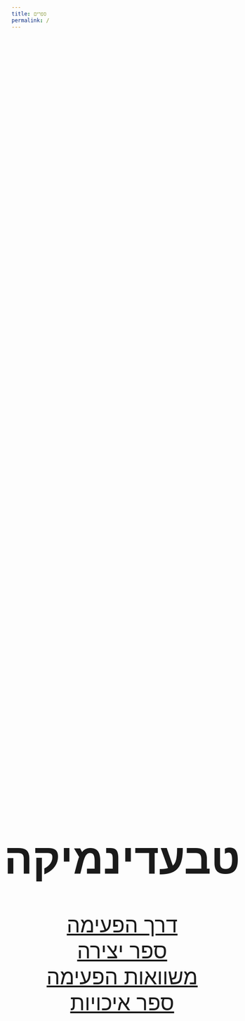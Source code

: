 ```yaml
---
title: ספרים
permalink: /
---
```


<div class="books-list">

<h1>טבעדינמיקה</h1>

[דרך הפעימה](/derech-hapeima)
<br/>

[ספר יצירה](/sefer-yetzira)
<br/>

[משוואות הפעימה](/mishvaot-hapeima)
<br/>

[ספר איכויות](/rosetta-stone)

</div>

<style lang="scss">
.books-list {
  height: calc(100vh - 2em);
  display: flex;
  flex-direction: column;
  justify-content: center;
  align-items: center;
  font-size: xxx-large;
  text-align: center;

  & > p {
    margin: 0;
  }
}
</style>
